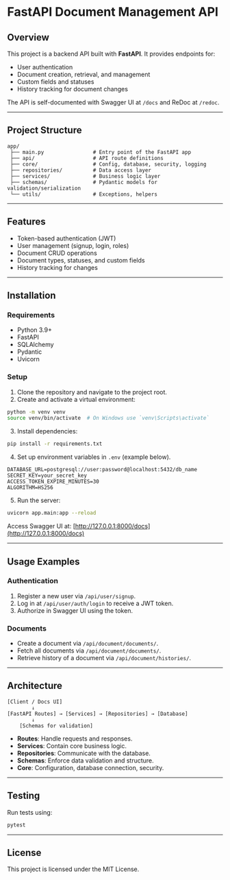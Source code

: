 # FastAPI Document Management API

## Overview
This project is a backend API built with **FastAPI**. It provides endpoints for:
- User authentication
- Document creation, retrieval, and management
- Custom fields and statuses
- History tracking for document changes

The API is self-documented with Swagger UI at `/docs` and ReDoc at `/redoc`.

---

## Project Structure

```
app/
 ├── main.py                # Entry point of the FastAPI app
 ├── api/                   # API route definitions
 ├── core/                  # Config, database, security, logging
 ├── repositories/          # Data access layer
 ├── services/              # Business logic layer
 ├── schemas/               # Pydantic models for validation/serialization
 └── utils/                 # Exceptions, helpers
```

---

## Features
- Token-based authentication (JWT)
- User management (signup, login, roles)
- Document CRUD operations
- Document types, statuses, and custom fields
- History tracking for changes

---

## Installation

### Requirements
- Python 3.9+
- FastAPI
- SQLAlchemy
- Pydantic
- Uvicorn

### Setup

1. Clone the repository and navigate to the project root.
2. Create and activate a virtual environment:

```bash
python -m venv venv
source venv/bin/activate  # On Windows use `venv\Scripts\activate`
```

3. Install dependencies:

```bash
pip install -r requirements.txt
```

4. Set up environment variables in `.env` (example below).

```env
DATABASE_URL=postgresql://user:password@localhost:5432/db_name
SECRET_KEY=your_secret_key
ACCESS_TOKEN_EXPIRE_MINUTES=30
ALGORITHM=HS256
```

5. Run the server:

```bash
uvicorn app.main:app --reload
```

Access Swagger UI at: [http://127.0.0.1:8000/docs](http://127.0.0.1:8000/docs)

---

## Usage Examples

### Authentication
1. Register a new user via `/api/user/signup`.
2. Log in at `/api/user/auth/login` to receive a JWT token.
3. Authorize in Swagger UI using the token.

### Documents
- Create a document via `/api/document/documents/`.
- Fetch all documents via `/api/document/documents/`.
- Retrieve history of a document via `/api/document/histories/`.

---

## Architecture

```
[Client / Docs UI]
        ↓
[FastAPI Routes] → [Services] → [Repositories] → [Database]
        ↓
    [Schemas for validation]
```

- **Routes**: Handle requests and responses.
- **Services**: Contain core business logic.
- **Repositories**: Communicate with the database.
- **Schemas**: Enforce data validation and structure.
- **Core**: Configuration, database connection, security.

---

## Testing

Run tests using:

```bash
pytest
```

---

## License
This project is licensed under the MIT License.
